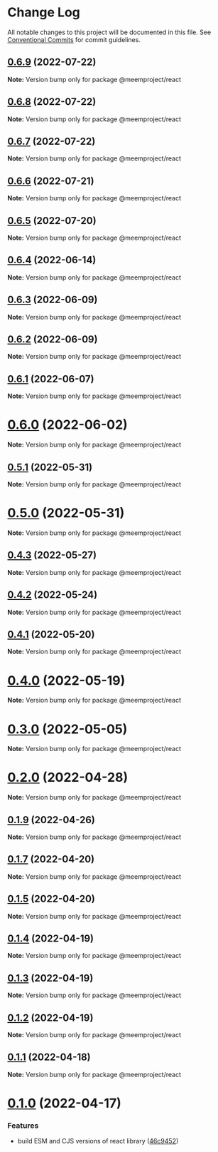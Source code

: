# Change Log

All notable changes to this project will be documented in this file.
See [Conventional Commits](https://conventionalcommits.org) for commit guidelines.

## [0.6.9](https://github.com/meemproject/meem-packages/compare/v0.6.8...v0.6.9) (2022-07-22)

**Note:** Version bump only for package @meemproject/react





## [0.6.8](https://github.com/meemproject/meem-packages/compare/v0.6.7...v0.6.8) (2022-07-22)

**Note:** Version bump only for package @meemproject/react





## [0.6.7](https://github.com/meemproject/meem-packages/compare/v0.6.6...v0.6.7) (2022-07-22)

**Note:** Version bump only for package @meemproject/react





## [0.6.6](https://github.com/meemproject/meem-packages/compare/v0.6.5...v0.6.6) (2022-07-21)

**Note:** Version bump only for package @meemproject/react





## [0.6.5](https://github.com/meemproject/meem-packages/compare/v0.6.4...v0.6.5) (2022-07-20)

**Note:** Version bump only for package @meemproject/react





## [0.6.4](https://github.com/meemproject/meem-packages/compare/v0.6.3...v0.6.4) (2022-06-14)

**Note:** Version bump only for package @meemproject/react





## [0.6.3](https://github.com/meemproject/meem-packages/compare/v0.6.2...v0.6.3) (2022-06-09)

**Note:** Version bump only for package @meemproject/react





## [0.6.2](https://github.com/meemproject/meem-packages/compare/v0.6.1...v0.6.2) (2022-06-09)

**Note:** Version bump only for package @meemproject/react





## [0.6.1](https://github.com/meemproject/meem-packages/compare/v0.6.0...v0.6.1) (2022-06-07)

**Note:** Version bump only for package @meemproject/react





# [0.6.0](https://github.com/meemproject/meem-packages/compare/v0.5.1...v0.6.0) (2022-06-02)

**Note:** Version bump only for package @meemproject/react





## [0.5.1](https://github.com/meemproject/meem-packages/compare/v0.5.0...v0.5.1) (2022-05-31)

**Note:** Version bump only for package @meemproject/react





# [0.5.0](https://github.com/meemproject/meem-packages/compare/v0.4.3...v0.5.0) (2022-05-31)

**Note:** Version bump only for package @meemproject/react





## [0.4.3](https://github.com/meemproject/meem-packages/compare/v0.4.2...v0.4.3) (2022-05-27)

**Note:** Version bump only for package @meemproject/react





## [0.4.2](https://github.com/meemproject/meem-packages/compare/v0.4.1...v0.4.2) (2022-05-24)

**Note:** Version bump only for package @meemproject/react





## [0.4.1](https://github.com/meemproject/meem-packages/compare/v0.4.0...v0.4.1) (2022-05-20)

**Note:** Version bump only for package @meemproject/react





# [0.4.0](https://github.com/meemproject/meem-packages/compare/v0.3.0...v0.4.0) (2022-05-19)

**Note:** Version bump only for package @meemproject/react





# [0.3.0](https://github.com/meemproject/meem-packages/compare/v0.2.0...v0.3.0) (2022-05-05)

**Note:** Version bump only for package @meemproject/react





# [0.2.0](https://github.com/meemproject/meem-packages/compare/v0.1.9...v0.2.0) (2022-04-28)

**Note:** Version bump only for package @meemproject/react





## [0.1.9](https://github.com/meemproject/meem-packages/compare/v0.1.7...v0.1.9) (2022-04-26)

**Note:** Version bump only for package @meemproject/react





## [0.1.7](https://github.com/meemproject/meem-packages/compare/v0.1.5...v0.1.7) (2022-04-20)

**Note:** Version bump only for package @meemproject/react





## [0.1.5](https://github.com/meemproject/meem-packages/compare/v0.1.4...v0.1.5) (2022-04-20)

**Note:** Version bump only for package @meemproject/react





## [0.1.4](https://github.com/meemproject/meem-packages/compare/v0.1.3...v0.1.4) (2022-04-19)

**Note:** Version bump only for package @meemproject/react





## [0.1.3](https://github.com/meemproject/meem-packages/compare/v0.1.2...v0.1.3) (2022-04-19)

**Note:** Version bump only for package @meemproject/react





## [0.1.2](https://github.com/meemproject/meem-packages/compare/v0.1.1...v0.1.2) (2022-04-19)

**Note:** Version bump only for package @meemproject/react





## [0.1.1](https://github.com/meemproject/meem-packages/compare/v0.1.0...v0.1.1) (2022-04-18)

**Note:** Version bump only for package @meemproject/react





# [0.1.0](https://github.com/meemproject/meem-packages/compare/v0.0.14...v0.1.0) (2022-04-17)


### Features

* build ESM and CJS versions of react library ([46c9452](https://github.com/meemproject/meem-packages/commit/46c9452))
